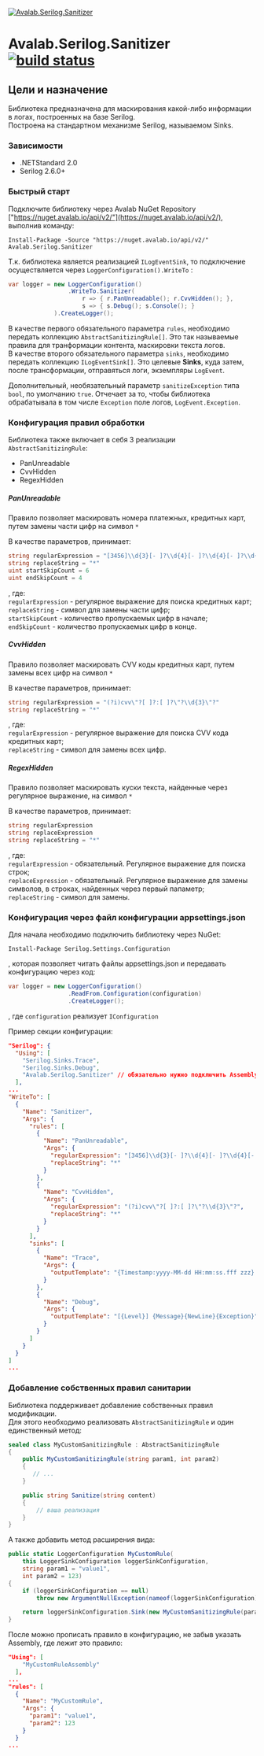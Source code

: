 [![Avalab.Serilog.Sanitizer](https://gitlab.avalab.io/uploads/-/system/project/avatar/98/Avalab.Serilog.Sanitizer.png)](https://gitlab.avalab.io/Shared/Avalab.Serilog.Sanitizer)

# Avalab.Serilog.Sanitizer [![build status](https://gitlab.avalab.io/Shared/Avalab.Serilog.Sanitizer/badges/master/build.svg)](https://gitlab.avalab.io/Shared/Avalab.Serilog.Sanitizer/tree/master)

## Цели и назначение

Библиотека предназначена для маскирования какой-либо информации в логах, построенных на базе Serilog.  
Построена на стандартном механизме Serilog, называемом Sinks.

### Зависимости

* .NETStandard 2.0  
* Serilog 2.6.0+

### Быстрый старт

Подключите библиотеку через Avalab NuGet Repository ["https://nuget.avalab.io/api/v2/"](https://nuget.avalab.io/api/v2/), 
выполнив команду:

```
Install-Package -Source "https://nuget.avalab.io/api/v2/" Avalab.Serilog.Sanitizer
```

Т.к. библиотека является реализацией ```ILogEventSink```, то подключение осуществляется через 
```LoggerConfiguration().WriteTo``` :  
```csharp
var logger = new LoggerConfiguration()
                 .WriteTo.Sanitizer(
                     r => { r.PanUnreadable(); r.CvvHidden(); },
                     s => { s.Debug(); s.Console(); }
             ).CreateLogger();
```

В качестве первого обязательного параметра ```rules```, необходимо передать коллекцию ```AbstractSanitizingRule[]```. 
Это так называемые правила для транформации контента, маскировки текста логов.  
В качестве второго обязательного параметра ```sinks```, необходимо передать коллекцию ```ILogEventSink[]```. Это целевые **Sinks**,
куда затем, после трансформации, отправяться логи, экземпляры ```LogEvent```.  

Дополнительный, необязательный параметр ```sanitizeException``` типа ```bool```, по умолчанию ```true```. Отчечает за то, чтобы библиотека 
обрабатывала в том числе ```Exception``` поле логов, ```LogEvent.Exception```.

### Конфигурация правил обработки

Библиотека также включает в себя 3 реализации ```AbstractSanitizingRule```:  
* PanUnreadable
* CvvHidden
* RegexHidden

##### PanUnreadable

Правило позволяет маскировать номера платежных, кредитных карт, путем замены части цифр на символ ```*```

В качестве параметров, принимает:  
```csharp
string regularExpression = "[3456]\\d{3}[- ]?\\d{4}[- ]?\\d{4}[- ]?\\d{4}(?:[- ]?\\d{2})?"
string replaceString = "*"
uint startSkipCount = 6
uint endSkipCount = 4
```
, где:  
```regularExpression``` - регулярное выражение для поиска кредитных карт;  
```replaceString``` - символ для замены части цифр;  
```startSkipCount``` - количество пропускаемых цифр в начале;  
```endSkipCount``` - количество пропускаемых цифр в конце.  

##### CvvHidden

Правило позволяет маскировать CVV коды кредитных карт, путем замены всех цифр на символ ```*```  

В качестве параметров, принимает:  
```csharp
string regularExpression = "(?i)cvv\"?[ ]?:[ ]?\"?\\d{3}\"?"
string replaceString = "*"
```
, где:  
```regularExpression``` - регулярное выражение для поиска CVV кода кредитных карт;  
```replaceString``` - символ для замены всех цифр.  

##### RegexHidden

Правило позволяет маскировать куски текста, найденные через регулярное выражение, на символ ```*```  

В качестве параметров, принимает:  
```csharp
string regularExpression
string replaceExpression
string replaceString = "*"
```
, где:  
```regularExpression``` - обязательный. Регулярное выражение для поиска строк;  
```replaceExpression``` - обязательный. Регулярное выражение для замены символов, в строках, найденных через первый папаметр;  
```replaceString``` - символ для замены.  

### Конфигурация через файл конфигурации appsettings.json

Для начала необходимо подключить библиотеку через NuGet:

```
Install-Package Serilog.Settings.Configuration
```
, которая позволяет читать файлы appsettings.json и передавать конфигурацию через код:

```csharp
var logger = new LoggerConfiguration()
                 .ReadFrom.Configuration(configuration)
                 .CreateLogger();
```
, где ```configuration``` реализует ```IConfiguration```

Пример секции конфигурации:  

```json
"Serilog": {
  "Using": [
    "Serilog.Sinks.Trace",
    "Serilog.Sinks.Debug",
    "Avalab.Serilog.Sanitizer" // обязательно нужно подключить Assembly
  ],
...
"WriteTo": [
  {
    "Name": "Sanitizer",
    "Args": {
      "rules": [
        {
          "Name": "PanUnreadable",
          "Args": {
            "regularExpression": "[3456]\\d{3}[- ]?\\d{4}[- ]?\\d{4}[- ]?\\d{4}(?:[- ]?\\d{2})?",
            "replaceString": "*"
          }
        },
        {
          "Name": "CvvHidden",
          "Args": {
            "regularExpression": "(?i)cvv\"?[ ]?:[ ]?\"?\\d{3}\"?",
            "replaceString": "*"
          }
        }
      ],
      "sinks": [
        {
          "Name": "Trace",
          "Args": {
            "outputTemplate": "{Timestamp:yyyy-MM-dd HH:mm:ss.fff zzz} [{Level}] {Message}{NewLine}{Exception}"
          }
        },
        {
          "Name": "Debug",
          "Args": {
            "outputTemplate": "[{Level}] {Message}{NewLine}{Exception}"
          }
        }
      ]
    }
  }
]
...
```

### Добавление собственных правил санитарии

Библиотека поддерживает добавление собственных правил модификации.  
Для этого необходимо реализовать ```AbstractSanitizingRule``` и один единственный метод:  

```csharp
sealed class MyCustomSanitizingRule : AbstractSanitizingRule
{
    public MyCustomSanitizingRule(string param1, int param2)
    {
       // ...
    }

    public string Sanitize(string content)
    {
        // ваша реализация
    }
}
```

А также добавить метод расширения вида:
```csharp
public static LoggerConfiguration MyCustomRule(
    this LoggerSinkConfiguration loggerSinkConfiguration,
    string param1 = "value1",
    int param2 = 123)
{
    if (loggerSinkConfiguration == null)
        throw new ArgumentNullException(nameof(loggerSinkConfiguration));

    return loggerSinkConfiguration.Sink(new MyCustomSanitizingRule(param1, param2));
}
```

После можно прописать правило в конфигурацию, не забыв указать Assembly, где лежит это правило:

```json
"Using": [
    "MyCustomRuleAssembly" 
  ],
...
"rules": [
  {
    "Name": "MyCustomRule",
    "Args": {
      "param1": "value1",
      "param2": 123
    }
  }
...
```
